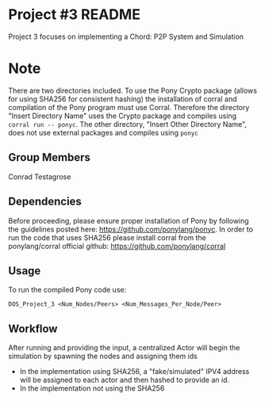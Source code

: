 # Project #3 README
Project 3 focuses on implementing a Chord: P2P System and Simulation

# Note
There are two directories included. To use the Pony Crypto package (allows for using SHA256 for consistent hashing) the installation of corral and compilation of the Pony program must use Corral.
Therefore the directory "Insert Directory Name" uses the Crypto package and compiles using ``` corral run -- ponyc ```. The other directory, "Insert Other Directory Name", does not use external packages and compiles using ```ponyc```


## Group Members
Conrad Testagrose

## Dependencies
Before proceeding, please ensure proper installation of Pony by following the guidelines posted here: https://github.com/ponylang/ponyc. In order to run the code that uses SHA256 please install corral from the ponylang/corral official github: https://github.com/ponylang/corral 


## Usage
To run the compiled Pony code use:
```
DOS_Project_3 <Num_Nodes/Peers> <Num_Messages_Per_Node/Peer>
```

## Workflow
After running and providing the input, a centralized Actor will begin the simulation by spawning the nodes and assigning them ids
- In the implementation using SHA256, a "fake/simulated" IPV4 address will be assigned to each actor and then hashed to provide an id.
- In the implementation not using the SHA256 
